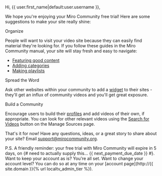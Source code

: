 Hi, {{ user.first_name|default:user.username }},

We hope you're enjoying your Miro Community free trial! Here are some suggestions to make your site really shine:

Organize

People will want to visit your video site because they can easily find material
they're looking for. If you follow these guides in the Miro Community manual,
your site will stay fresh and easy to navigate:

* [Featuring good content](http://develop.participatoryculture.org/index.php/MiroCommunityManual/GettingStarted#Featuring_Videos)
* [Adding categories](http://develop.participatoryculture.org/index.php/MiroCommunityManual/Organize#Categories)
* [Making playlists](http://develop.participatoryculture.org/index.php/MiroCommunityManual/Organize#Playlists)


Spread the Word

Ask other websites within your community to add a [widget][] to their sites - they'll
get an influx of community videos and you'll get great exposure.

[widget]: http://develop.participatoryculture.org/index.php/MiroCommunityManual/Outreach#Widgets


Build a Community

Encourage users to build their [profiles][] and add videos of their own, if
appropriate. You can look for other relevant videos using the [Search
for Videos][] button on the Manage Sources page.

[profiles]: http://develop.participatoryculture.org/index.php/MiroCommunityManual/Organize#Authors

[Search for Videos]: http://develop.participatoryculture.org/index.php/MiroCommunityManual/GettingStarted#Search_for_Videos
  
That's it for now! Have any questions, ideas, or a great story to share about your site? 
Email support@mirocommunity.org.

P.S. A friendly reminder: your free trial with Miro Community will
expire in 5 days, on {# need to actually supply this... {{ next_payment_due_date }} #}. Want to keep your account as is? 
You're all set. Want to change your account level? You can do so at any time on your [account page](http://{{ site.domain }}{% url localtv_admin_tier %}).
